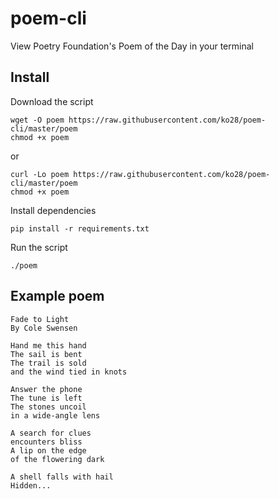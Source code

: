 # poem-cli
View Poetry Foundation's Poem of the Day in your terminal

## Install
Download the script 
```
wget -O poem https://raw.githubusercontent.com/ko28/poem-cli/master/poem
chmod +x poem
```
or
```
curl -Lo poem https://raw.githubusercontent.com/ko28/poem-cli/master/poem
chmod +x poem
```
Install dependencies 
```
pip install -r requirements.txt
```
Run the script
```
./poem
```

## Example poem
```
Fade to Light                                                                                                           
By Cole Swensen                                                                                                                         

Hand me this hand
The sail is bent
The trail is sold
and the wind tied in knots

Answer the phone
The tune is left
The stones uncoil
in a wide-angle lens

A search for clues
encounters bliss
A lip on the edge
of the flowering dark

A shell falls with hail
Hidden...
```
